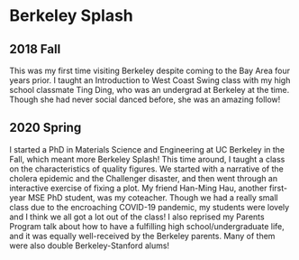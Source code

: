 # Berkeley Splash

## 2018 Fall
This was my first time visiting Berkeley despite coming to the Bay Area four years prior. I taught an Introduction to West Coast Swing class with my high school classmate Ting Ding, who was an undergrad at Berkeley at the time. Though she had never social danced before, she was an amazing follow!

## 2020 Spring
I started a PhD in Materials Science and Engineering at UC Berkeley in the Fall, which meant more Berkeley Splash! This time around, I taught a class on the characteristics of quality figures. We started with a narrative of the cholera epidemic and the Challenger disaster, and then went through an interactive exercise of fixing a plot. My friend Han-Ming Hau, another first-year MSE PhD student, was my coteacher. Though we had a really small class due to the encroaching COVID-19 pandemic, my students were lovely and I think we all got a lot out of the class! I also reprised my Parents Program talk about how to have a fulfilling high school/undergraduate life, and it was equally well-received by the Berkeley parents. Many of them were also double Berkeley-Stanford alums!
